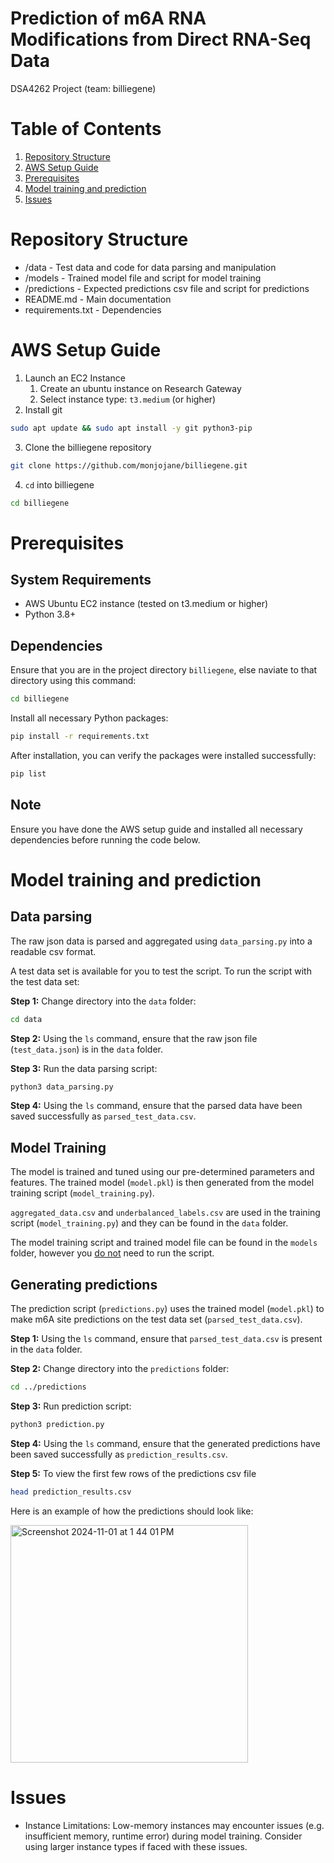# Prediction of m6A RNA Modifications from Direct RNA-Seq Data
DSA4262 Project (team: billiegene)

# Table of Contents
1. [Repository Structure](https://github.com/monjojane/billiegene/tree/main?tab=readme-ov-file#repository-structure)
2. [AWS Setup Guide](https://github.com/monjojane/billiegene/tree/main?tab=readme-ov-file#aws-setup-guide)
3. [Prerequisites](https://github.com/monjojane/billiegene/tree/main?tab=readme-ov-file#prerequisites)
5. [Model training and prediction](https://github.com/monjojane/billiegene/tree/main?tab=readme-ov-file#model-training-and-prediction)
6. [Issues](https://github.com/monjojane/billiegene/tree/main?tab=readme-ov-file#issues)

# Repository Structure
- /data - Test data and code for data parsing and manipulation
- /models - Trained model file and script for model training
- /predictions - Expected predictions csv file and script for predictions
- README.md - Main documentation
- requirements.txt - Dependencies


# AWS Setup Guide 
1. Launch an EC2 Instance
   1. Create an ubuntu instance on Research Gateway
   2. Select instance type: `t3.medium` (or higher)
2. Install git 
```bash
sudo apt update && sudo apt install -y git python3-pip 
```
3. Clone the billiegene repository
``` bash
git clone https://github.com/monjojane/billiegene.git  
```
4. `cd` into billiegene
```bash
cd billiegene
```

# Prerequisites

## System Requirements 
- AWS Ubuntu EC2 instance (tested on t3.medium or higher)
- Python 3.8+

## Dependencies 
Ensure that you are in the project directory `billiegene`, else naviate to that directory using this command:
```bash
cd billiegene
```

Install all necessary Python packages:
```bash
pip install -r requirements.txt
```

After installation, you can verify the packages were installed successfully:
```bash
pip list
```
## Note
Ensure you have done the AWS setup guide and installed all necessary dependencies before running the code below.  

# Model training and prediction

## Data parsing
The raw json data is parsed and aggregated using `data_parsing.py` into a readable csv format.

A test data set is available for you to test the script. To run the script with the test data set:

**Step 1:** Change directory into the `data` folder:
```bash 
cd data
```
**Step 2:** Using the `ls` command, ensure that the raw json file (`test_data.json`) is in the `data` folder. 

**Step 3:** Run the data parsing script:
```bash 
python3 data_parsing.py
```
**Step 4:** Using the `ls` command, ensure that the parsed data have been saved successfully as `parsed_test_data.csv`.

## Model Training 
The model is trained and tuned using our pre-determined parameters and features. The trained model (`model.pkl`) is then generated from the model training script (`model_training.py`). 

`aggregated_data.csv` and `underbalanced_labels.csv` are used in the training script (`model_training.py`) and they can be found in the `data` folder. 

The model training script and trained model file can be found in the `models` folder, however you <ins>do not</ins> need to run the script. 

## Generating predictions
The prediction script (`predictions.py`) uses the trained model (`model.pkl`) to make m6A site predictions on the test data set (`parsed_test_data.csv`). 

**Step 1:** Using the `ls` command, ensure that `parsed_test_data.csv` is present in the `data` folder. 

**Step 2:** Change directory into the `predictions` folder: 
```bash 
cd ../predictions
``` 

**Step 3:** Run prediction script: 
```bash 
python3 prediction.py
```

**Step 4:** Using the `ls` command, ensure that the generated predictions have been saved successfully as `prediction_results.csv`. 

**Step 5:** To view the first few rows of the predictions csv file 
```bash 
head prediction_results.csv
```

Here is an example of how the predictions should look like:

<img width="380" alt="Screenshot 2024-11-01 at 1 44 01 PM" src="https://github.com/user-attachments/assets/ea2661ad-5642-4eba-bda3-d0e5bd5757fa">

# Issues
- Instance Limitations:
  Low-memory instances may encounter issues (e.g. insufficient memory, runtime error) during model training. Consider using larger instance types if faced with these issues.
